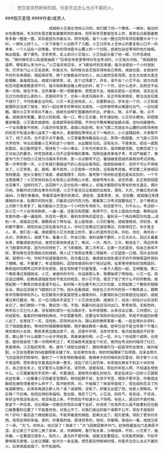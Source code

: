 > 想念是突然断掉的烟，你是手边怎么也点不着的火。

###毁灭爱情
####作者/咸贵人

						成斌和小艾是在驾校认识的，他们跟了同一个教练，一辆车。破旧的白色桑塔纳，冬天的车里总散发着暖烘烘的臭味，但所有学员都爱往车上挤，美其名曰是跟着教练多看一圈是一圈，实际是因为外面太冷。刚开始跑，每个人绕一圈过完所有项目都要大半个小时，一辆车上四个人，一天下来每个人也跑不了几圈。小艾讨厌车上无休止的重复和心口不一的奉承，一个人站在一边等着。学车的场地是半山腰上的一个凹陷，成斌也站在等待的地方抽烟。掏出烟盒，摸了摸兜，无奈笑笑，走上前问小艾借火。小艾抬起头看了他一眼，打开包递给他。“那时候你怎么知道我抽烟？”后来在休息室等待叫号去考试时，小艾扭头问他。“我就是知道啊，哪有那么多为什么。”小艾每天练完车，大飞都会开别克来接，每次会提前一个小时就到场，打开车门让小艾坐进来，外面太冷。有时候也会花钱买场地自己来练。成斌也是，女朋友时不时开车来探班，想起来好笑，两个对象都会开车的人，自己居然没有驾照。女生方向感太差还能理解，每每提及此，成斌只是笑笑，说，走个过场罢了，开车，谁不会？小艾不会。她方向感和空间距离感都差得不行，每次倒库都会撞上旁边的杆。练了一个月，没什么进步，反而还不如第一次倒。她也不急，无所事事一把一把跟着倒，把把进不去。成斌总是在一边笑她，说实在没见过方向感这么差的人，还是别开车了，总有一天成马路杀手，反正你有男朋友，稳当当坐后面不就行了，干吗抢着去当司机。小艾一本正经地说，人，总要靠自己。学车这一个月，小艾和成斌理所应当成了朋友，他们一起在寒冬的等待区冻成狗，一边呼哧呼哧从嘴里吐白气，一边吐烟圈。偶尔小艾手冷得点不着火，成斌也会帮忙围着她的手边，护着火。啪，点不着，啪，点不着。成斌说你真蠢，拿过火机和烟，吸一口，帮小艾点着，转手递给她。小艾仰头瞪他，却把烟塞进嘴里。小艾喜欢成斌吧，这成斌早就有把握。不然也不敢用嘴给姑娘点烟，这叫间接接吻。一个女孩要是不拒绝，八成对你有意思。成斌心知肚明。但大飞第二天就在半山腰的训练场用他的别克不知道从哪儿运来了一箱木头，直接搁在等待区点了一堆炭火，小火苗蹿起来，大家都不冷了，挡了点风，也不至于点不着烟。小艾穿着雪地靴站在火边，笑得一脸甜蜜。大飞是小艾的大学同学，毕业后跟着小艾来到这个小城市，从此鞍前马后。没有名分，不是男友，却还一直跑前跑后，自己勤劳能干，很快有了一份小事业，三年内买房买车，虽然都是贷款，也算完成了小艾对自己的要求。终究抱得美人归不过是早晚的事情。驾照恰逢改革电子考，考试严格极了，像是专门为了挡住小艾成为马路杀手的命，差一点点都考不过，塞钱被发现就终身取消考试资格。第一次考的那一天，小艾本就打着碰运气的心态站在候场区。成斌拍拍袖子，说终于可以不用挨冻了。小艾笑笑，说，是啊。果不其然，小艾倒库一次失败，没有路考资格。考完第二天继续回驾校报道，扭头又看到了成斌，成斌摆摆手，妈的，路考那个场地和这里还是有区别的，一个不注意就瞎了！小艾笑他对自己太有信心反而粗心大意，成斌甩甩头发，说无所谓，反正我刚回国也没事干，当耗时间了。这回两个人没分在同一辆车上，却每次都刚好在等车的地方遇见，偶尔打闹，多数时间沉默在寒冬的风里。小艾不是没见过成斌的女朋友，漂亮，大方，开着红色的奥迪A4，只偶尔来看他，带着保温杯里的热美式，递给他，温柔笑笑，说，没加糖。成斌接过来揉揉她的头发，在偶尔的阳光里，闪着染过的巧克力色。眼看第二次考试就要临近了，这个教练比上次那个负责多了，每次都给小艾空出一个小时的专场练习，但还是不行，力不从心。考试前一天小艾一个人在场地倒库，一遍一遍，还是没有把握，急得不行，在车上猛拍方向盘。教练站在车窗外面一遍一遍指挥，先往右一圈半，看到车库角后猛往左，看到另一个角后再回方向盘……说到一半，成斌走过来，跟教练说了两句话，坐上副驾驶。小艾盯着他，成斌慢慢说，你别急，谁的都不要听，相信你自己现在是车的主人，你叫它往哪边它就往哪边，你架得住它，你才是主人。来，我们走一遍。成斌握住小艾方向盘上的手，掌心的温热传过来，向右，向左，再向右一点点，完美倒入。成斌下车。看着小艾，你自己倒。谁的话都不要听。小艾点点头，回过头看着车库，想着成斌说的话，居然完美地倒进去了。再试，一次，两次，三次，都进去了。场边传来大飞鼓掌的声音，因为时间快到了，大飞来接她。第二次考试，比第一次还紧张，怕自己发挥不好。更怕再也没有理由见到成斌。两人过了倒库在等第二场路考，小艾猛吸一口烟，回头去找成斌，就想问一句，你知不知道我喜欢你。目光看过去，被成斌女朋友递过手的不锈钢保温杯晃到了眼睛。哦，不重要了。考试很顺利。回驾校填资料领个培训证明，在家等待寄到的驾照就好。教练组织同期考过的学员吃顿饭，就在驾校楼下的餐馆里。一桌子人围在一起，互相敬酒。第二个教练凑过来跟她说，小艾，谢谢你的中华，你送我那么多，我哪抽得了啊哈哈。小艾一怔，我没送过烟啊。给教练递烟是驾校不成文的规定，但小艾不信。我交了钱了凭什么不好好教我。她想起第一个教练对她总是漫不经心，有时候一天也摸不到几次方向盘，又想起第二个教练的兢兢业业，想必应该是大飞替她打点了吧。扭头去看成斌，他坐在三步开外的另一个教练桌上，跟教练学员聊得特别开心。吃完散场大家晃晃悠悠上楼填资料，只要填好自己的家庭住址就好。成斌凑过来打趣说，嘿，又一位马路杀手诞生了！小艾说他无聊。成斌乐了，说这一别估计以后没机会见了，咱们拥抱一个吧，算纪念一场。不抱。我要问的话还没问出口。草草收场。无疾而终。两年后小艾已为人妻，没有顺利成为一名马路杀手，车开得很稳，从来没出过事。工作顺利，公司给配车，备案的时候特别麻烦，不仅需要驾照，还要当年驾校的培训证明，早就不知道扔到哪儿去了，在家找了一天，没找到，回驾校去补办。跟以前的教练客套一番，一起去填补办资料，交了钱就能拿到。等待的时候跟教练瞎聊，随手塞给教练一条烟。她早已经不是当年那个不懂人情世故的小女孩，教练笑笑边推边收下，说，还是中华啊，当年你学车，每次给我烟还不好意思，都让那个什么斌那个小伙子带给我，真是谢谢你啊。小艾一怔，什么？你说那个斌啊，也奇怪，是你朋友吧？第一次明明考过了，考完抽夜考就是走个形式，竟然在考试的时候闯了红灯。真是胡闹。小艾尴尬笑笑，哦，是吗？成斌也结婚了，跟他青梅竹马一起留学的女朋友，格外般配。小艾在他更新INS结婚照那天撞了车，在自家的车库，倒的时候蹭掉了后视镜。后来去帮大飞交追尾的罚款单时，看到了一个背影特别像成斌，她填单子的时候听到交警说，刚才那个小伙子真逗啊，把车停在华夏酒店外面一整天，连贴了好几张罚单，车库就在离车不到五十米的地方，自己坐在车上，任交警怎么拉都不走，说罚吧，就是有钱，现在的年轻人啊，不知道在想些什么。小艾握着笔的手突然一紧，华夏酒店，是她举办婚礼的地方。我坐在床边一边听小艾跟我说这些事，一边看着小艾抱着宝宝喂奶。她仰起脖子说，生孩子辛苦，喂孩子更辛苦，你看我这胸现在被咬得垂成什么样子了。我冲她笑笑，问，不抽烟了？她说早就戒了，现在闻到尼古丁的味道都想吐。后来有再遇见那人吗？谁？成斌啊。没有了。好像又出国了吧。他爱人想移民。不后悔？不后悔。他现在特别幸福吧。我也是。我叹了口气。小艾说，别叹气，有些话，不该说。幸好当年我没有去问，他没有追上来。不然现在不知道什么下场呢。有些人，遇见的不是时候，能留下一声叹息，也比撑破一切稳定的现实纠缠下去好，你说呢？叹息声怎么就不能重到压住胸口最重要的位置了？不能喜欢他，对我公平了，对我们身边的每个谁都不公平，现在不是挺好吗？好吗？最后连个拥抱都没有。不能带着爱的拥抱，距离太远了。毁灭爱情，得到了更多的东西。我现在特别幸福，真的，你看我的娃，眉清目秀的，哈哈，你看啊。我扭头一看，成成又尿了一床。“大飞，你快点，他又尿了！简直了！”大飞屁颠屁颠开开门，赶快抱着娃出门去换尿不湿，走过来三下五除二换了床单，说，你俩聊啊，客厅有水果，少喝咖啡，不好。小艾笑了，格外暖。一生要遇见很多人，有的人，遇见的不是时候，就是注定要错过。与其鱼死网破，不如平静地毁灭爱情，让自己清醒，给对方一条生路。想念是突然断掉的烟，你是手边怎么也点不着的火。后来我就戒烟了，你不知道吧。			  		